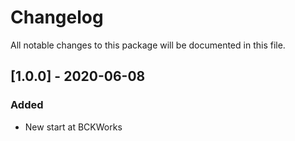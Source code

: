 # Changelog
All notable changes to this package will be documented in this file.

## [1.0.0] - 2020-06-08
### Added 
- New start at BCKWorks